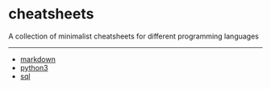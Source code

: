 # cheatsheets
A collection of minimalist cheatsheets for different programming languages

___

* [markdown ](markdown.md)
* [python3  ](python3.md)
* [sql      ](sql.md)
